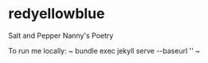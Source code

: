 # redyellowblue
Salt and Pepper Nanny's Poetry

To run me locally:
~ bundle exec jekyll serve --baseurl '' ~